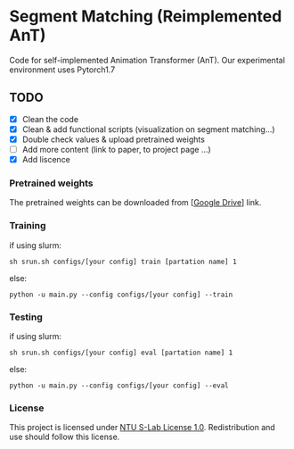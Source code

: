 # Segment Matching (Reimplemented AnT)

Code for self-implemented Animation Transformer (AnT). Our experimental environment uses Pytorch1.7

## TODO
- [x] Clean the code
- [x] Clean & add functional scripts (visualization on segment matching...)
- [x] Double check values & upload pretrained weights
- [ ] Add more content (link to paper, to project page ...)
- [x] Add liscence

### Pretrained weights
The pretrained weights can be downloaded from [[Google Drive](https://drive.google.com/file/d/1Ryt4ngytVRCp-FJdIKxw4M5OpSRw8bwO/view?usp=sharing)] link.


### Training
if using slurm:

    sh srun.sh configs/[your config] train [partation name] 1

else:

    python -u main.py --config configs/[your config] --train


### Testing
if using slurm:
    
    sh srun.sh configs/[your config] eval [partation name] 1

else:

    python -u main.py --config configs/[your config] --eval

### License

This project is licensed under [NTU S-Lab License 1.0](https://github.com/lisiyao21/Bailando/blob/main/LICENSE). Redistribution and use should follow this license.

